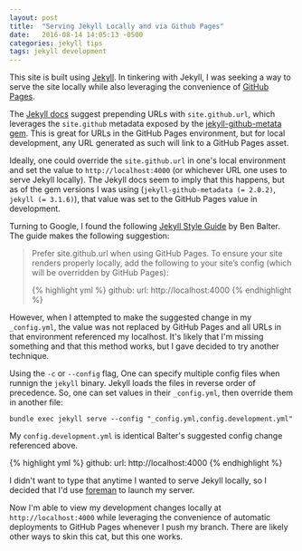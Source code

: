 ```yaml
---
layout: post
title:  "Serving Jekyll Locally and via Github Pages"
date:   2016-08-14 14:05:13 -0500
categories: jekyll tips 
tags: jekyll development
---
```

This site is built using [Jekyll](https://jekyllrb.com/). In tinkering with Jekyll, I was seeking a way to serve the site locally while also leveraging the convenience of [GitHub Pages](https://pages.github.com/).

The [Jekyll docs](https://jekyllrb.com/docs/github-pages/#project-page-url-structure) suggest prepending URLs with `site.github.url`, which leverages the `site.github` metadata exposed by the [jekyll-github-metata gem](https://github.com/jekyll/github-metadata/blob/master/). This is great for URLs in the GitHub Pages environment, but for local development, any URL generated as such will link to a GitHub Pages asset. 

Ideally, one could override the `site.github.url` in one's local environment and set the value to `http://localhost:4000` (or whichever URL one uses to serve Jekyll locally). The Jekyll docs seem to imply that this happens, but as of the gem versions I was
using (`jekyll-github-metadata (= 2.0.2)`, `jekyll (= 3.1.6)`), that value was set to the GitHub Pages value in development.

Turning to Google, I found the following [Jekyll Style Guide](http://ben.balter.com/jekyll-style-guide/config/#url) by Ben Balter. The guide makes the following suggestion:

<blockquote>
Prefer site.github.url when using GitHub Pages. To ensure your site renders properly locally, add the following to your site’s config (which will be overridden by GitHub Pages):

{% highlight yml %}
github:
  url: http://localhost:4000
{% endhighlight %}
</blockquote>

However, when I attempted to make the suggested change in my `_config.yml`, the value was not replaced by GitHub Pages and all URLs in that environment referenced my localhost. It's likely that I'm missing something and that this method works, but I gave decided to try another technique.

Using the `-c` or `--config` flag, One can specify multiple config files when runnign the `jekyll` binary. Jekyll loads the files in reverse order of precedence. So, one can set values in their `_config.yml`, then override them in another file: 

`bundle exec jekyll serve --config "_config.yml,config.development.yml"`

My `config.development.yml` is identical Balter's suggested config change referenced above. 

{% highlight yml %}
github:
  url: http://localhost:4000
{% endhighlight %}

I didn't want to type that anytime I wanted to serve Jekyll locally, so I decided that I'd use [foreman](https://github.com/ddollar/foreman) to launch my server.

Now I'm able to view my development changes locally at `http://localhost:4000` while leveraging the convenience of automatic deployments to GitHub Pages whenever I push my branch. There are likely other ways to skin this cat, but this one works.
